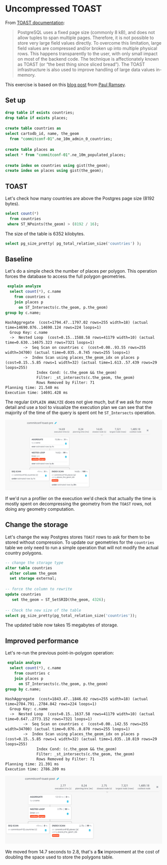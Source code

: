 # Uncompressed TOAST

From [TOAST documentation](https://www.postgresql.org/docs/current/storage-toast.html):

> PostgreSQL uses a fixed page size (commonly 8 kB), and does not allow tuples to span multiple pages. Therefore, it is not possible to store very large field values directly. To overcome this limitation, large field values are compressed and/or broken up into multiple physical rows. This happens transparently to the user, with only small impact on most of the backend code. The technique is affectionately known as TOAST (or “the best thing since sliced bread”). The TOAST infrastructure is also used to improve handling of large data values in-memory.

This exercise is based on this [blog post](http://blog.cleverelephant.ca/2018/09/postgis-external-storage.html) from [Paul Ramsey](http://twitter.com/pwramsey).

## Set up

```sql
drop table if exists countries;
drop table if exists places;

create table countries as
select cartodb_id, name, the_geom
  from "commitconf-01".ne_10m_admin_0_countries;

create table places as
select * from "commitconf-01".ne_10m_populated_places;

create index on countries using gist(the_geom);
create index on places using gist(the_geom);
```

## TOAST

Let's check how many countries are above the Postgres page size (8192 bytes).

```sql
select count(*)
  from countries
 where ST_NPoints(the_geom) > (8192 / 16);
```

The size of the table is 6352 kilobytes.

```sql
select pg_size_pretty( pg_total_relation_size('countries') );
```

## Baseline

Let's do a simple check the number of places per polygon. This operation forces the database to access the full polygon geometries.

```sql
 explain analyze
  select count(*), c.name
    from countries c
    join places p
      on ST_Intersects(c.the_geom, p.the_geom)
group by c.name;
```

```text
HashAggregate  (cost=1794.47..1797.02 rows=255 width=18) (actual time=14690.076..14690.124 rows=224 loops=1)
  Group Key: c.name
  ->  Nested Loop  (cost=0.15..1588.58 rows=41179 width=10) (actual time=0.630..14675.323 rows=7321 loops=1)
        ->  Seq Scan on countries c  (cost=0.00..93.55 rows=255 width=34700) (actual time=0.035..0.745 rows=255 loops=1)
        ->  Index Scan using places_the_geom_idx on places p  (cost=0.15..5.85 rows=1 width=32) (actual time=1.613..57.439 rows=29 loops=255)
              Index Cond: (c.the_geom && the_geom)
              Filter: _st_intersects(c.the_geom, the_geom)
              Rows Removed by Filter: 71
Planning time: 21.540 ms
Execution time: 14691.428 ms
```

The regular `EXPLAIN ANALYZE` does not give much, but if we ask for more detail and use a tool to visualize the execution plan we can see that the majority of the time of the query is spent ont he `ST_Intersects` operation.

![toast-pre](imgs/toast-pre.png)

If we'd run a profiler on the execution we'd check that actually the time is mostly spent on decompressing the geometry from the `TOAST` rows, not doing any geometry computation.

## Change the storage

Let's change the way Postgres stores `TOAST` rows to ask for them to be stored without compression. To update our geometries for the `countries` table we only need to run a simple operation that will not modify the actual country polygons.

```sql
-- change the storage type
alter table countries
  alter column the_geom
  set storage external;

-- force the column to rewrite
update countries
   set the_geom = ST_SetSRID(the_geom, 4326);

-- Check the new size of the table
select pg_size_pretty(pg_total_relation_size('countries'));
```

The updated table now takes 15 megabytes of storage.

## Improved performance

Let's re-run the previous point-in-polygon operation:

```sql
 explain analyze
  select count(*), c.name
    from countries c
    join places p
      on ST_Intersects(c.the_geom, p.the_geom)
group by c.name;
```

```text
HashAggregate  (cost=1843.47..1846.02 rows=255 width=18) (actual time=2784.791..2784.842 rows=224 loops=1)
  Group Key: c.name
  ->  Nested Loop  (cost=0.15..1637.58 rows=41179 width=10) (actual time=0.647..2773.152 rows=7321 loops=1)
        ->  Seq Scan on countries c  (cost=0.00..142.55 rows=255 width=34700) (actual time=0.076..0.870 rows=255 loops=1)
        ->  Index Scan using places_the_geom_idx on places p  (cost=0.15..5.85 rows=1 width=32) (actual time=1.035..10.819 rows=29 loops=255)
              Index Cond: (c.the_geom && the_geom)
              Filter: _st_intersects(c.the_geom, the_geom)
              Rows Removed by Filter: 71
Planning time: 21.391 ms
Execution time: 2786.209 ms
```

![toast-post](imgs/toast-post.png)

We moved from 14.7 seconds to 2.8, that's a **5x** improvement at the cost of doubling the space used to store the polygons table.
